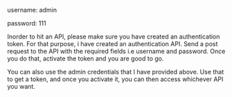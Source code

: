 username: admin

password: 111

Inorder to hit an API, please make sure you have created an authentication token. For that purpose, i have created an authentication API. Send a post request to the API with the required fields i.e username and password. Once you do that, activate the token and you are good to go.

You can also use the admin credentials that I have provided above. Use that to get a token, and once you activate it, you can then access whichever API you want.
